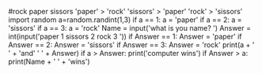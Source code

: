 #rock paper sissors
'paper' > 'rock'
'sissors' > 'paper'
'rock' > 'sissors'
import random
a=random.randint(1,3)
if a == 1:
    a = 'paper'
if a == 2:
    a = 'sissors'
if a == 3:
    a = 'rock'
Name = input('what is you name? ')
Answer = int(input('paper 1 sissors 2 rock 3 '))
if Answer == 1:
    Answer = 'paper'
if Answer == 2:
    Answer = 'sissors'
if Answer == 3:
    Answer = 'rock'
print(a + ' ' + 'and' ' ' + Answer)
if a > Answer:
    print('computer wins')
if Answer > a:
    print(Name + ' ' + 'wins')
